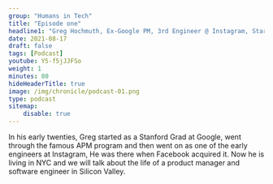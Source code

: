 ```yaml
---
group: "Humans in Tech"
title: "Episode one"
headline1: "Greg Hochmuth, Ex-Google PM, 3rd Engineer @ Instagram, Startup Founder"
date: 2021-08-17
draft: false
tags: [Podcast]
youtube: Y5-f5jJJFSo
weight: 1
minutes: 80
hideHeaderTitle: true
image: /img/chronicle/podcast-01.png
type: podcast
sitemap:
    disable: true
---
```


In his early twenties, Greg started as a Stanford Grad at Google, went through the famous APM program and then went on as one of the early engineers at Instagram, He was there when Facebook acquired it. Now he is living in NYC and we will talk about the life of a product manager and software engineer in Silicon Valley.